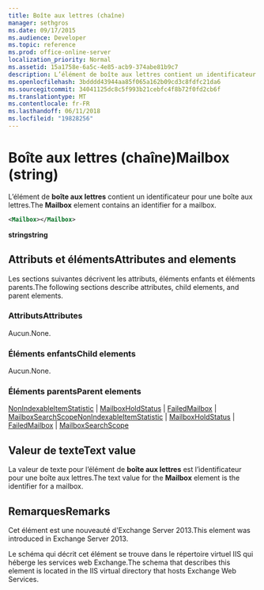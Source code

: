 ```yaml
---
title: Boîte aux lettres (chaîne)
manager: sethgros
ms.date: 09/17/2015
ms.audience: Developer
ms.topic: reference
ms.prod: office-online-server
localization_priority: Normal
ms.assetid: 15a1758e-6a5c-4e85-acb9-374abe81b9c7
description: L’élément de boîte aux lettres contient un identificateur pour une boîte aux lettres.
ms.openlocfilehash: 3bdddd43944aa85f065a162b09cd3c8fdfc21da6
ms.sourcegitcommit: 34041125dc8c5f993b21cebfc4f8b72f0fd2cb6f
ms.translationtype: MT
ms.contentlocale: fr-FR
ms.lasthandoff: 06/11/2018
ms.locfileid: "19828256"
---
```

# <a name="mailbox-string"></a><span data-ttu-id="9dc7f-103">Boîte aux lettres (chaîne)</span><span class="sxs-lookup"><span data-stu-id="9dc7f-103">Mailbox (string)</span></span>

<span data-ttu-id="9dc7f-104">L’élément de **boîte aux lettres** contient un identificateur pour une boîte aux lettres.</span><span class="sxs-lookup"><span data-stu-id="9dc7f-104">The **Mailbox** element contains an identifier for a mailbox.</span></span> 
  
```XML
<Mailbox></Mailbox>
```

<span data-ttu-id="9dc7f-105">**string**</span><span class="sxs-lookup"><span data-stu-id="9dc7f-105">**string**</span></span>

## <a name="attributes-and-elements"></a><span data-ttu-id="9dc7f-106">Attributs et éléments</span><span class="sxs-lookup"><span data-stu-id="9dc7f-106">Attributes and elements</span></span>

<span data-ttu-id="9dc7f-107">Les sections suivantes décrivent les attributs, éléments enfants et éléments parents.</span><span class="sxs-lookup"><span data-stu-id="9dc7f-107">The following sections describe attributes, child elements, and parent elements.</span></span>
  
### <a name="attributes"></a><span data-ttu-id="9dc7f-108">Attributs</span><span class="sxs-lookup"><span data-stu-id="9dc7f-108">Attributes</span></span>

<span data-ttu-id="9dc7f-109">Aucun.</span><span class="sxs-lookup"><span data-stu-id="9dc7f-109">None.</span></span>
  
### <a name="child-elements"></a><span data-ttu-id="9dc7f-110">Éléments enfants</span><span class="sxs-lookup"><span data-stu-id="9dc7f-110">Child elements</span></span>

<span data-ttu-id="9dc7f-111">Aucun.</span><span class="sxs-lookup"><span data-stu-id="9dc7f-111">None.</span></span>
  
### <a name="parent-elements"></a><span data-ttu-id="9dc7f-112">Éléments parents</span><span class="sxs-lookup"><span data-stu-id="9dc7f-112">Parent elements</span></span>

<span data-ttu-id="9dc7f-113">[NonIndexableItemStatistic](nonindexableitemstatistic.md) | [MailboxHoldStatus](mailboxholdstatus.md) | [FailedMailbox](failedmailbox.md) | [MailboxSearchScope](mailboxsearchscope.md)</span><span class="sxs-lookup"><span data-stu-id="9dc7f-113">[NonIndexableItemStatistic](nonindexableitemstatistic.md) | [MailboxHoldStatus](mailboxholdstatus.md) | [FailedMailbox](failedmailbox.md) | [MailboxSearchScope](mailboxsearchscope.md)</span></span>
  
## <a name="text-value"></a><span data-ttu-id="9dc7f-114">Valeur de texte</span><span class="sxs-lookup"><span data-stu-id="9dc7f-114">Text value</span></span>

<span data-ttu-id="9dc7f-115">La valeur de texte pour l’élément de **boîte aux lettres** est l’identificateur pour une boîte aux lettres.</span><span class="sxs-lookup"><span data-stu-id="9dc7f-115">The text value for the **Mailbox** element is the identifier for a mailbox.</span></span> 
  
## <a name="remarks"></a><span data-ttu-id="9dc7f-116">Remarques</span><span class="sxs-lookup"><span data-stu-id="9dc7f-116">Remarks</span></span>

<span data-ttu-id="9dc7f-117">Cet élément est une nouveauté d'Exchange Server 2013.</span><span class="sxs-lookup"><span data-stu-id="9dc7f-117">This element was introduced in Exchange Server 2013.</span></span>
  
<span data-ttu-id="9dc7f-118">Le schéma qui décrit cet élément se trouve dans le répertoire virtuel IIS qui héberge les services web Exchange.</span><span class="sxs-lookup"><span data-stu-id="9dc7f-118">The schema that describes this element is located in the IIS virtual directory that hosts Exchange Web Services.</span></span>
  

